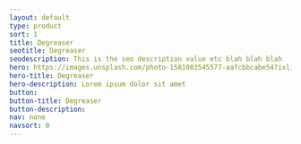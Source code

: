 ```yaml
---
layout: default
type: product
sort: 1
title: Degreaser
seotitle: Degreaser
seodescription: This is the seo description value etc blah blah blah
hero: https://images.unsplash.com/photo-1581083545577-aafcbbcabe54?ixlib=rb-1.2.1&ixid=MnwxMjA3fDB8MHxwaG90by1wYWdlfHx8fGVufDB8fHx8&auto=format&fit=crop&w=2038&q=80
hero-title: Degreaser
hero-description: Lorem ipsum dolor sit amet
button:
button-title: Degreaser
button-description: 
nav: none
navsort: 0
---
```

